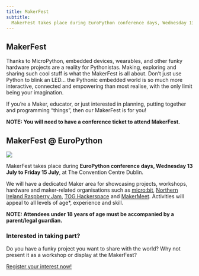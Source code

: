 ```yaml
---
title: MakerFest
subtitle:
  MakerFest takes place during EuroPython conference days, Wednesday 13 July to Friday 15 July, at The Convention Centre Dublin. We will have a dedicated Maker area for showcasing projects, workshops, hardware and maker-related organisations
---
```


## MakerFest

Thanks to MicroPython, embedded devices, wearables, and other funky hardware projects are a reality for Pythonistas. Making, exploring and sharing such cool stuff is what the MakerFest is all about.
Don’t just use Python to blink an LED… the Pythonic embedded world is so much more interactive, connected and empowering than most realise, with the only limit being your imagination.

If you’re a Maker, educator, or just interested in planning, putting together and programming “things”, then our MakerFest is for you!

**NOTE: You will need to have a conference ticket to attend MakerFest.**

## MakerFest @ EuroPython

<img src="/img/makerfest.png"  />

MakerFest takes place during **EuroPython conference days, Wednesday 13 July to Friday 15 July**, at The Convention Centre Dublin.

We will have a dedicated Maker area for showcasing projects, workshops, hardware and maker-related organisations such as [micro:bit](https://microbit.org/), [Northern Ireland Raspberry Jam](http://niraspberryjam.com/), [TOG Hackerspace](https://www.tog.ie/) and [MakerMeet](https://www.makermeet.ie/). Activities will appeal to all levels of age\*, experience and skill.

**NOTE: Attendees under 18 years of age must be accompanied by a parent/legal guardian.**

### Interested in taking part?

Do you have a funky project you want to share with the world? Why not present it as a workshop or display at the MakerFest?

<div style={{textAlign: "center"}}>

  [Register your interest now!](https://forms.gle/xTdpFJ2rV8iqmMCb9)
</div>
